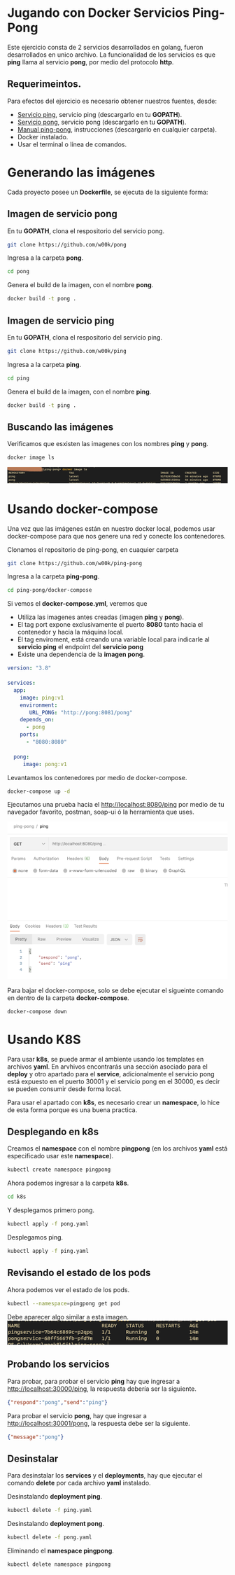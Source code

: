 # Jugando con Docker Servicios Ping-Pong

Este ejercicio consta de 2 servicios desarrollados en golang, fueron desarrollados en unico archivo. La funcionalidad de los servicios es que **ping** llama al servicio **pong**, por medio del protocolo **http**. 

## Requerimeintos. 

Para efectos del ejercicio es necesario obtener nuestros fuentes, desde:  
- [Servicio ping](https://github.com/w00k/ping), servicio ping (descargarlo en tu **GOPATH**).
- [Servicio pong](https://github.com/w00k/pong), servicio pong (descargarlo en tu **GOPATH**).
- [Manual ping-pong](https://github.com/w00k/ping-pong), instrucciones (descargarlo en cualquier carpeta). 
- Docker instalado. 
- Usar el terminal o línea de comandos. 

# Generando las imágenes

Cada proyecto posee un **Dockerfile**, se ejecuta de la siguiente forma: 

## Imagen de servicio pong

En tu **GOPATH**, clona el respositorio del servicio pong.
```bash
git clone https://github.com/w00k/pong
```

Ingresa a la carpeta **pong**. 
```bash
cd pong
```

Genera el build de la imagen, con el nombre **pong**.
```bash
docker build -t pong .
```

## Imagen de servicio ping

En tu **GOPATH**, clona el respositorio del servicio ping.
```bash
git clone https://github.com/w00k/ping
```

Ingresa a la carpeta **ping**.
```bash
cd ping
```

Genera el build de la imagen, con el nombre **ping**.
```bash
docker build -t ping .
```

## Buscando las imágenes

Verificamos que esxisten las imagenes con los nombres **ping** y **pong**. 
```bash
docker image ls
```

![docker image ls](./img/docker-image-ls-01.PNG)

# Usando docker-compose

Una vez que las imágenes están en nuestro docker local, podemos usar docker-compose para que nos genere una red y conecte los contenedores. 

Clonamos el repositorio de ping-pong, en cuaquier carpeta
```bash
git clone https://github.com/w00k/ping-pong
```

Ingresa a la carpeta **ping-pong**.
```bash
cd ping-pong/docker-compose
```

Si vemos el **docker-compose.yml**, veremos que 
* Utiliza las imagenes antes creadas (imagen **ping** y **pong**).
* El tag port expone exclusivamente el puerto **8080** tanto hacia el contenedor y hacia la máquina local. 
* El tag enviroment, está creando una variable local para indicarle al **servicio ping** el endpoint del **servicio pong**
* Existe una dependencia de la **imagen pong**. 

```yml
version: "3.8"

services:
  app:
    image: ping:v1
    environment:
       URL_PONG: "http://pong:8081/pong"
    depends_on:
      - pong
    ports:
      - "8080:8080"

  pong:
     image: pong:v1
```

Levantamos los contenedores por medio de docker-compose. 
```bash
docker-compose up -d 
```

Ejecutamos una prueba hacia el [http://localhost:8080/ping](http://localhost:8080/ping)  por medio de tu navegador favorito, postman, soap-ui ó la herramienta que uses. 

![docker image ls](./img/postman-test.PNG)

Para bajar el docker-compose, solo se debe ejecutar el sigueinte comando en dentro de la carpeta **docker-compose**.

```bash
docker-compose down 
```

# Usando K8S

Para usar **k8s**, se puede armar el ambiente usando los templates en archivos **yaml**. En arvhivos encontrarás una sección asociado para el **deploy** y otro apartado para el **service**, adicionalmente el servicio pong está expuesto en el puerto 30001 y el servicio pong en el 30000, es decir se pueden consumir desde  forma local. 

Para usar el apartado con **k8s**, es necesario crear un **namespace**, lo hice de esta forma porque es una buena practica. 

## Desplegando en k8s

Creamos el **namespace** con el nombre **pingpong** (en los archivos **yaml** está especificado usar este **namespace**).
```bash
kubectl create namespace pingpong
```

Ahora podemos ingresar a la carpeta **k8s**. 
```bash
cd k8s
```

Y desplegamos primero pong.
```bash
kubectl apply -f pong.yaml
```

Desplegamos ping. 
```bash
kubectl apply -f ping.yaml
```

## Revisando el estado de los pods

Ahora podemos ver el estado de los pods. 
```bash
kubectl --namespace=pingpong get pod
```

Debe aparecer algo similar a esta imagen.
![get pod](./img/k8s-get-pod.PNG)

## Probando los servicios

Para probar, para probar el servicio **ping** hay que ingresar a [http://localhost:30000/ping](http://localhost:30000/ping), la respuesta debería ser la siguiente.

```json
{"respond":"pong","send":"ping"}
```

Para probar el servicio **pong**, hay que ingresar a [http://localhost:30001/pong](http://localhost:30001/pong), la respuesta debe ser la siguiente. 

```json
{"message":"pong"}
```
## Desinstalar

Para desinstalar los **services** y el **deployments**, hay que ejecutar el comando **delete** por cada archivo **yaml** instalado.

Desinstalando **deployment ping**. 
```bash
kubectl delete -f ping.yaml
```

Desinstalando **deployment pong**. 
```bash
kubectl delete -f pong.yaml
```

Eliminando el **namespace pingpong**.
```bash
kubectl delete namespace pingpong
```
